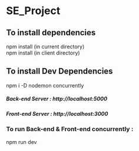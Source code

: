 # SE_Project

## To install dependencies 
npm install  (in current directory) <br />
npm install   (in client directory)


## To install Dev Dependencies
npm i -D nodemon concurrently

##### Back-end Server  : http://localhost:5000

##### Front-end Server : http://localhost:3000

### To run Back-end & Front-end concurrently :
npm run dev
